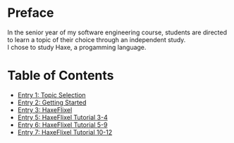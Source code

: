 # Preface
In the senior year of my software engineering course, students are directed to learn a topic of their choice through an independent study.  
I chose to study Haxe, a progamming language.

# Table of Contents

* [Entry 1: Topic Selection](blog-entries/week-1.md)
* [Entry 2: Getting Started](blog-entries/week-2.md)
* [Entry 3: HaxeFlixel](blog-entries/week-3.md)
* [Entry 5: HaxeFlixel Tutorial 3-4](blog-entries/week-5.md)
* [Entry 6: HaxeFlixel Tutorial 5-9](blog-entries/week-6.md)
* [Entry 7: HaxeFlixel Tutorial 10-12](blog-entries/week-7.md)